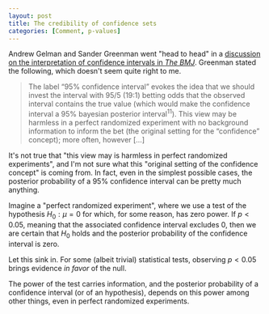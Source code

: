 ```yaml
---
layout: post
title: The credibility of confidence sets
categories: [Comment, p-values]
---
```


Andrew Gelman and Sander Greenman went "head to head" in a [discussion on the interpretation of confidence intervals in *The BMJ*](https://www.bmj.com/content/366/bmj.l5381). Greenman stated the following, which doesn't seem quite right to me.

> The label “95% confidence interval” evokes the idea that we should invest the interval with 95/5 (19:1) betting odds that the observed interval contains the true value (which would make the confidence interval a 95% bayesian posterior interval$^{11}$). This view may be harmless in a perfect randomized experiment with no background information to inform the bet (the original setting for the “confidence” concept); more often, however […]

It's not true that "this view may is harmless in perfect randomized experiments", and I'm not sure what this "original setting of the confidence concept" is coming from. In fact, even in the simplest possible cases, the posterior probability of a $95\%$ confidence interval can be pretty much anything.

Imagine a "perfect randomized experiment", where we use a test of the hypothesis $H_0: \mu = 0$ for which, for some reason, has zero power. If $p < 0.05$, meaning that the associated confidence interval excludes $0$, then we are certain that $H_0$ holds and the posterior probability of the confidence interval is zero.

Let this sink in. For some (albeit trivial) statistical tests, observing $p < 0.05$ brings evidence *in favor* of the null.

The power of the test carries information, and the posterior probability of a confidence interval (or of an hypothesis), depends on this power among other things, even in perfect randomized experiments.